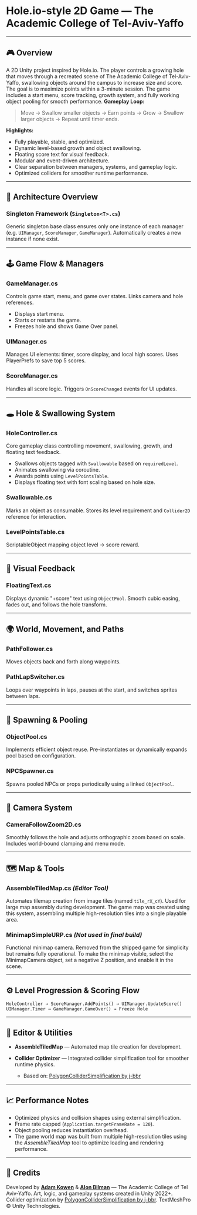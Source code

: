 # Hole.io-style 2D Game — The Academic College of Tel-Aviv-Yaffo

---

## 🎮 Overview

A 2D Unity project inspired by Hole.io. The player controls a growing hole that moves through a recreated scene of The Academic College of Tel-Aviv-Yaffo, swallowing objects around the campus to increase size and score. The goal is to maximize points within a 3-minute session. The game includes a start menu, score tracking, growth system, and fully working object pooling for smooth performance.
**Gameplay Loop:**

> Move → Swallow smaller objects → Earn points → Grow → Swallow larger objects → Repeat until timer ends.

**Highlights:**

* Fully playable, stable, and optimized.
* Dynamic level-based growth and object swallowing.
* Floating score text for visual feedback.
* Modular and event-driven architecture.
* Clear separation between managers, systems, and gameplay logic.
* Optimized colliders for smoother runtime performance.

---

## 🧩 Architecture Overview

### **Singleton Framework (`Singleton<T>.cs`)**

Generic singleton base class ensures only one instance of each manager (e.g. `UIManager`, `ScoreManager`, `GameManager`). Automatically creates a new instance if none exist.

---

## 🕹️ Game Flow & Managers

### **GameManager.cs**

Controls game start, menu, and game over states. Links camera and hole references.

* Displays start menu.
* Starts or restarts the game.
* Freezes hole and shows Game Over panel.

### **UIManager.cs**

Manages UI elements: timer, score display, and local high scores. Uses PlayerPrefs to save top 5 scores.

### **ScoreManager.cs**

Handles all score logic. Triggers `OnScoreChanged` events for UI updates.

---

## 🕳️ Hole & Swallowing System

### **HoleController.cs**

Core gameplay class controlling movement, swallowing, growth, and floating text feedback.

* Swallows objects tagged with `Swallowable` based on `requiredLevel`.
* Animates swallowing via coroutine.
* Awards points using `LevelPointsTable`.
* Displays floating text with font scaling based on hole size.

### **Swallowable.cs**

Marks an object as consumable. Stores its level requirement and `Collider2D` reference for interaction.

### **LevelPointsTable.cs**

ScriptableObject mapping object level → score reward.

---

## 💬 Visual Feedback

### **FloatingText.cs**

Displays dynamic "+score" text using `ObjectPool`. Smooth cubic easing, fades out, and follows the hole transform.

---

## 🌍 World, Movement, and Paths

### **PathFollower.cs**

Moves objects back and forth along waypoints.

### **PathLapSwitcher.cs**

Loops over waypoints in laps, pauses at the start, and switches sprites between laps.

---

## 👥 Spawning & Pooling

### **ObjectPool.cs**

Implements efficient object reuse. Pre-instantiates or dynamically expands pool based on configuration.

### **NPCSpawner.cs**

Spawns pooled NPCs or props periodically using a linked `ObjectPool`.

---

## 🎥 Camera System

### **CameraFollowZoom2D.cs**

Smoothly follows the hole and adjusts orthographic zoom based on scale. Includes world-bound clamping and menu mode.

---

## 🗺️ Map & Tools

### **AssembleTiledMap.cs** *(Editor Tool)*

Automates tilemap creation from image tiles (named `tile_rX_cY`). Used for large map assembly during development. The game map was created using this system, assembling multiple high-resolution tiles into a single playable area.

### **MinimapSimpleURP.cs** *(Not used in final build)*

Functional minimap camera. Removed from the shipped game for simplicity but remains fully operational. To make the minimap visible, select the MinimapCamera object, set a negative Z position, and enable it in the scene.

---

## ⚙️ Level Progression & Scoring Flow

```
HoleController → ScoreManager.AddPoints() → UIManager.UpdateScore()
UIManager.Timer → GameManager.GameOver() → Freeze Hole
```

---

## 🧩 Editor & Utilities

* **AssembleTiledMap** — Automated map tile creation for development.
* **Collider Optimizer** — Integrated collider simplification tool for smoother runtime physics.

  * Based on: [PolygonColliderSimplification by j-bbr](https://github.com/j-bbr/PolygonColliderSimplification)

---

## 📈 Performance Notes

* Optimized physics and collision shapes using external simplification.
* Frame rate capped (`Application.targetFrameRate = 120`).
* Object pooling reduces instantiation overhead.
* The game world map was built from multiple high-resolution tiles using the *AssembleTiledMap* tool to optimize loading and rendering performance.

---

## 🧾 Credits

Developed by [**Adam Kowen**](https://github.com/AdamKowen) & [**Alon Bilman**](https://github.com/AlonBilman) — The Academic College of Tel Aviv-Yaffo.
Art, logic, and gameplay systems created in Unity 2022+.
Collider optimization by [PolygonColliderSimplification by j-bbr](https://github.com/j-bbr/PolygonColliderSimplification).
TextMeshPro © Unity Technologies.
